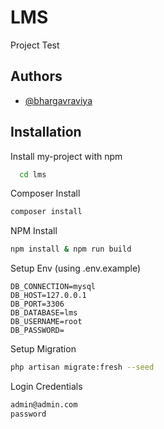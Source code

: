 
# LMS

Project Test



## Authors

- [@bhargavraviya](https://github.com/bhargavraviya)


## Installation

Install my-project with npm

```bash
  cd lms
```

Composer Install 
```bash
composer install
```

NPM Install 
```bash
npm install & npm run build
```

Setup Env (using .env.example)
```env
DB_CONNECTION=mysql
DB_HOST=127.0.0.1
DB_PORT=3306
DB_DATABASE=lms
DB_USERNAME=root
DB_PASSWORD=
```

Setup Migration 
```bash
php artisan migrate:fresh --seed
```

Login Credentials
```bash
admin@admin.com
password
```
